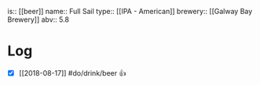 is:: [[beer]]
name:: Full Sail
type:: [[IPA - American]]
brewery:: [[Galway Bay Brewery]]
abv:: 5.8

# Log
- [x] [[2018-08-17]] #do/drink/beer 👍

